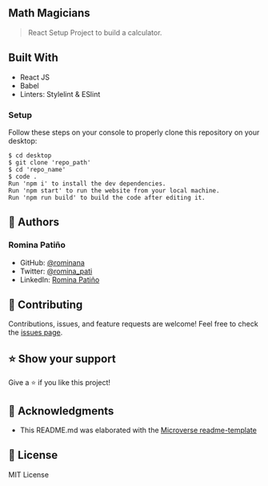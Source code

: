 ## Math Magicians
> React Setup Project to build a calculator.

## Built With

- React JS
- Babel
- Linters: Stylelint & ESlint

### Setup

Follow these steps on your console to properly clone this repository on your desktop:

```
$ cd desktop
$ git clone 'repo_path'
$ cd 'repo_name'
$ code . 
Run 'npm i' to install the dev dependencies.
Run 'npm start' to run the website from your local machine.
Run 'npm run build' to build the code after editing it.
```

## 👤 Authors

### Romina Patiño

- GitHub: [@rominana](https://github.com/rominana)
- Twitter: [@romina_pati](https://twitter.com/romina_pati)
- LinkedIn: [Romina Patiño](https://www.linkedin.com/in/romina-patino)

## 🤝 Contributing

Contributions, issues, and feature requests are welcome!
Feel free to check the [issues page](https://github.com/mikemtzp/Math-magicians/issues).

## ⭐️ Show your support

Give a ⭐️ if you like this project!

## 🥇 Acknowledgments

- This README.md was elaborated with the [Microverse readme-template](https://github.com/microverseinc/readme-template)

## 📝 License

MIT License
